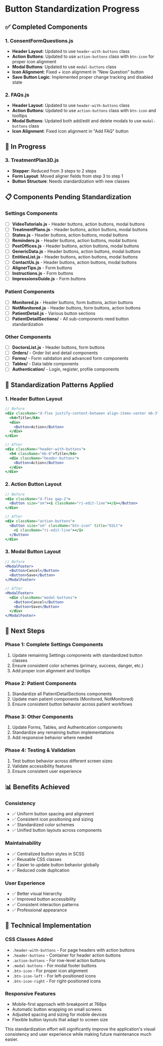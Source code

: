 # Button Standardization Progress

## ✅ Completed Components

### 1. ConsentFormQuestions.js
- **Header Layout**: Updated to use `header-with-buttons` class
- **Action Buttons**: Updated to use `action-buttons` class with `btn-icon` for proper icon alignment
- **Modal Buttons**: Updated to use `modal-buttons` class
- **Icon Alignment**: Fixed + icon alignment in "New Question" button
- **Save Button Logic**: Implemented proper change tracking and disabled state

### 2. FAQs.js
- **Header Layout**: Updated to use `header-with-buttons` class
- **Action Buttons**: Updated to use `action-buttons` class with `btn-icon` and tooltips
- **Modal Buttons**: Updated both add/edit and delete modals to use `modal-buttons` class
- **Icon Alignment**: Fixed icon alignment in "Add FAQ" button

## 🔄 In Progress

### 3. TreatmentPlan3D.js
- **Stepper**: Reduced from 3 steps to 2 steps
- **Form Layout**: Moved aligner fields from step 3 to step 1
- **Button Structure**: Needs standardization with new classes

## 📋 Components Pending Standardization

### Settings Components
- [ ] **VideoTutorials.js** - Header buttons, action buttons, modal buttons
- [ ] **TreatmentPlans.js** - Header buttons, action buttons, modal buttons
- [ ] **States.js** - Header buttons, action buttons, modal buttons
- [ ] **Reminders.js** - Header buttons, action buttons, modal buttons
- [ ] **PostOffices.js** - Header buttons, action buttons, modal buttons
- [ ] **GenericData.js** - Header buttons, action buttons, modal buttons
- [ ] **EntitiesList.js** - Header buttons, action buttons, modal buttons
- [ ] **ContactUs.js** - Header buttons, action buttons, modal buttons
- [ ] **AlignerTips.js** - Form buttons
- [ ] **Instructions.js** - Form buttons
- [ ] **ImpressionsGuide.js** - Form buttons

### Patient Components
- [ ] **Monitored.js** - Header buttons, form buttons, action buttons
- [ ] **NotMonitored.js** - Header buttons, form buttons, action buttons
- [ ] **PatientDetail.js** - Various button sections
- [ ] **PatientDetailSections/** - All sub-components need button standardization

### Other Components
- [ ] **DoctorsList.js** - Header buttons, form buttons
- [ ] **Orders/** - Order list and detail components
- [ ] **Forms/** - Form validation and advanced form components
- [ ] **Tables/** - Data table components
- [ ] **Authentication/** - Login, register, profile components

## 🎯 Standardization Patterns Applied

### 1. Header Button Layout
```jsx
// Before
<div className="d-flex justify-content-between align-items-center mb-3">
  <h4>Title</h4>
  <div>
    <Button>Action</Button>
  </div>
</div>

// After
<div className="header-with-buttons">
  <h4 className="mb-0">Title</h4>
  <div className="header-buttons">
    <Button>Action</Button>
  </div>
</div>
```

### 2. Action Button Layout
```jsx
// Before
<div className="d-flex gap-2">
  <Button size="sm"><i className="ri-edit-line"></i></Button>
</div>

// After
<div className="action-buttons">
  <Button size="sm" className="btn-icon" title="Edit">
    <i className="ri-edit-line"></i>
  </Button>
</div>
```

### 3. Modal Button Layout
```jsx
// Before
<ModalFooter>
  <Button>Cancel</Button>
  <Button>Save</Button>
</ModalFooter>

// After
<ModalFooter>
  <div className="modal-buttons">
    <Button>Cancel</Button>
    <Button>Save</Button>
  </div>
</ModalFooter>
```

## 🚀 Next Steps

### Phase 1: Complete Settings Components
1. Update remaining Settings components with standardized button classes
2. Ensure consistent color schemes (primary, success, danger, etc.)
3. Add proper icon alignment and tooltips

### Phase 2: Patient Components
1. Standardize all PatientDetailSections components
2. Update main patient components (Monitored, NotMonitored)
3. Ensure consistent button behavior across patient workflows

### Phase 3: Other Components
1. Update Forms, Tables, and Authentication components
2. Standardize any remaining button implementations
3. Add responsive behavior where needed

### Phase 4: Testing & Validation
1. Test button behavior across different screen sizes
2. Validate accessibility features
3. Ensure consistent user experience

## 📊 Benefits Achieved

### Consistency
- ✅ Uniform button spacing and alignment
- ✅ Consistent icon positioning and sizing
- ✅ Standardized color schemes
- ✅ Unified button layouts across components

### Maintainability
- ✅ Centralized button styles in SCSS
- ✅ Reusable CSS classes
- ✅ Easier to update button behavior globally
- ✅ Reduced code duplication

### User Experience
- ✅ Better visual hierarchy
- ✅ Improved button accessibility
- ✅ Consistent interaction patterns
- ✅ Professional appearance

## 🔧 Technical Implementation

### CSS Classes Added
- `.header-with-buttons` - For page headers with action buttons
- `.header-buttons` - Container for header action buttons
- `.action-buttons` - For row-level action buttons
- `.modal-buttons` - For modal footer buttons
- `.btn-icon` - For proper icon alignment
- `.btn-icon-left` - For left-positioned icons
- `.btn-icon-right` - For right-positioned icons

### Responsive Features
- Mobile-first approach with breakpoint at 768px
- Automatic button wrapping on small screens
- Adjusted spacing and sizing for mobile devices
- Flexible button layouts that adapt to screen size

This standardization effort will significantly improve the application's visual consistency and user experience while making future maintenance much easier.

